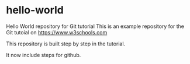 # hello-world

Hello World repository for Git tutorial
This is an example repository for the Git tutoial on https://www.w3schools.com

This repository is built step by step in the tutorial.

It now include steps for github.
